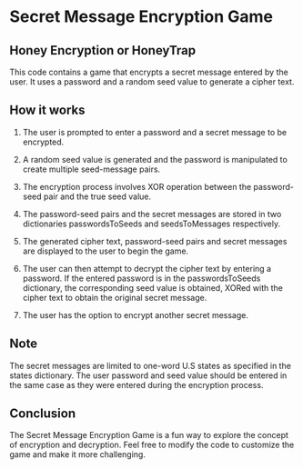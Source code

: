 # Secret Message Encryption Game
## Honey Encryption or HoneyTrap

This code contains a game that encrypts a secret message entered by the user. It uses a password and a random seed value to generate a cipher text.

## How it works
1. The user is prompted to enter a password and a secret message to be encrypted.

2. A random seed value is generated and the password is manipulated to create multiple seed-message pairs.

3. The encryption process involves XOR operation between the password-seed pair and the true seed value.

4. The password-seed pairs and the secret messages are stored in two dictionaries passwordsToSeeds and seedsToMessages respectively.

5. The generated cipher text, password-seed pairs and secret messages are displayed to the user to begin the game.

6. The user can then attempt to decrypt the cipher text by entering a password. If the entered password is in the passwordsToSeeds dictionary, the corresponding seed value is obtained, XORed with the cipher text to obtain the original secret message.

7. The user has the option to encrypt another secret message.

## Note
The secret messages are limited to one-word U.S states as specified in the states dictionary.
The user password and seed value should be entered in the same case as they were entered during the encryption process.
## Conclusion
The Secret Message Encryption Game is a fun way to explore the concept of encryption and decryption. Feel free to modify the code to customize the game and make it more challenging.
